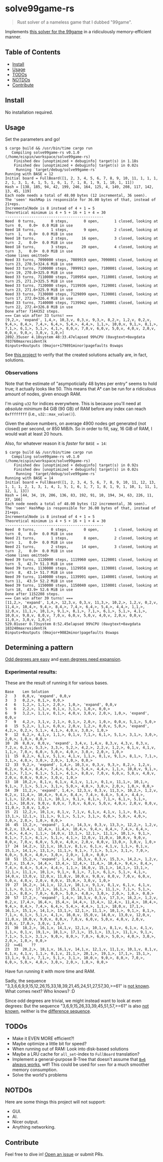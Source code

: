 # solve99game-rs

> Rust solver of a nameless game that I dubbed "99game".

Implements [this solver for the 99game](https://github.com/BenWiederhake/99game/blob/master/solve.py)
in a ridiculously memory-efficient manner.

## Table of Contents

- [Install](#install)
- [Usage](#usage)
- [TODOs](#todos)
- [NOTDOs](#notdos)
- [Contribute](#contribute)

## Install

No installation required.

## Usage

Set the parameters and go!

```
$ cargo build && /usr/bin/time cargo run
   Compiling solve99game-rs v0.1.0 (/home/eispin/workspace/solve99game-rs)
    Finished dev [unoptimized + debuginfo] target(s) in 1.18s
    Finished dev [unoptimized + debuginfo] target(s) in 0.02s
     Running `target/debug/solve99game-rs`
Running with BASE = 12
Initial board = FullBoard([1, 2, 3, 4, 5, 6, 7, 8, 9, 10, 11, 1, 1, 1, 2, 1, 3, 1, 4, 1, 5, 1, 6, 1, 7, 1, 8, 1, 9, 1, 10, 1, 11])
Hash = [138, 185, 94, 42, 199, 246, 164, 125, 4, 149, 208, 117, 142, 13, 45, 119]
Each node needs a total of 48.00 bytes (12 incremental, 36 seen).
The 'seen' HashMap is responsible for 36.00 bytes of that, instead of 21+eps.
IncrementalNode is 8 instead of 4 + 1 = 5
Theoretical minimum is 4 + 5 + 16 + 1 + 4 = 30
---------------------------------------------
Need  0 turns,       0 steps,       0 open,       1 closed, looking at turn  0,   0.0+  0.0 MiB in use
Need 18 turns,       1 steps,       9 open,       2 closed, looking at turn  1,   0.0+  0.0 MiB in use
Need 18 turns,       2 steps,      16 open,       3 closed, looking at turn  2,   0.0+  0.0 MiB in use
Need 18 turns,       3 steps,      20 open,       4 closed, looking at turn  3,   0.0+  0.0 MiB in use
<Some lines omitted>
Need 33 turns, 7090000 steps, 7089919 open, 7090001 closed, looking at turn 23, 270.5+324.6 MiB in use
Need 33 turns, 7100000 steps, 7099913 open, 7100001 closed, looking at turn 19, 270.8+325.0 MiB in use
Need 33 turns, 7110000 steps, 7109954 open, 7110001 closed, looking at turn 25, 271.2+325.5 MiB in use
Need 33 turns, 7120000 steps, 7119936 open, 7120001 closed, looking at turn 23, 271.6+325.9 MiB in use
Need 33 turns, 7130000 steps, 7129899 open, 7130001 closed, looking at turn 17, 272.0+326.4 MiB in use
Need 33 turns, 7140000 steps, 7139942 open, 7140001 closed, looking at turn 22, 272.4+326.8 MiB in use
Done after 7144352 steps.
=== Can win after 33 turns! ===
[9,2,>, 'expand', 1,4,>, 10,3,v, 0,3,v, 9,3,>, 8,2,>, 1,2,v, 0,2,v, 9,4,>, 8,4,>, 7,4,>, 6,4,>, 5,4,>, 4,4,>, 1,1,>, 10,0,v, 9,1,>, 8,1,>, 7,1,>, 6,1,>, 5,1,>, 4,1,>, 8,0,v, 7,0,v, 6,0,v, 5,0,v, 4,0,v, 2,0,v, 0,0,v, 9,0,>, 3,0,v, 1,0,>]
2892.35user 4.18system 48:33.47elapsed 99%CPU (0avgtext+0avgdata 703760maxresident)k
0inputs+0outputs (0major+179891minor)pagefaults 0swaps
```

See [this project](https://github.com/BenWiederhake/99game) to verify that the created solutions actually are, in fact, solutions.

### Observations

Note that the estimate of "asympoticially 48 bytes per entry" seems to hold true; it actually looks like 50.
This means that A* can be run for a ridiculous amount of nodes, given enough RAM.

I'm using `u32` for indices everywhere.  This is because you'll need
at *absolute minimum* 84 GiB (90 GB) of RAM before any index can reach `0xffffffff`
(i.e., `u32::max_value()`).

Given the above numbers, on average 4900 nodes get generated (not closed) per second, or 850 MiB/h.
So in order to fill, say, 16 GiB of RAM, I would wait at least 20 hours.

Also, for whatever reason it is *faster* for `BASE = 14`:

```
$ cargo build && /usr/bin/time cargo run
   Compiling solve99game-rs v0.1.0 (/home/eispin/workspace/solve99game-rs)
    Finished dev [unoptimized + debuginfo] target(s) in 0.92s
    Finished dev [unoptimized + debuginfo] target(s) in 0.02s
     Running `target/debug/solve99game-rs`
Running with BASE = 14
Initial board = FullBoard([1, 2, 3, 4, 5, 6, 7, 8, 9, 10, 11, 12, 13, 1, 1, 1, 2, 1, 3, 1, 4, 1, 5, 1, 6, 1, 7, 1, 8, 1, 9, 1, 10, 1, 11, 1, 12, 1, 13])
Hash = [44, 34, 19, 206, 136, 83, 192, 91, 10, 194, 34, 63, 226, 11, 37, 166]
Each node needs a total of 48.00 bytes (12 incremental, 36 seen).
The 'seen' HashMap is responsible for 36.00 bytes of that, instead of 21+eps.
IncrementalNode is 8 instead of 4 + 1 = 5
Theoretical minimum is 4 + 5 + 16 + 1 + 4 = 30
---------------------------------------------
Need  0 turns,       0 steps,       0 open,       1 closed, looking at turn  0,   0.0+  0.0 MiB in use
Need 21 turns,       1 steps,       8 open,       2 closed, looking at turn  1,   0.0+  0.0 MiB in use
Need 21 turns,       2 steps,      14 open,       3 closed, looking at turn  2,   0.0+  0.0 MiB in use
<Some lines omitted>
Need 39 turns, 1120000 steps, 1119960 open, 1120001 closed, looking at turn  5,  42.7+ 51.3 MiB in use
Need 39 turns, 1130000 steps, 1129958 open, 1130001 closed, looking at turn  8,  43.1+ 51.7 MiB in use
Need 39 turns, 1140000 steps, 1139991 open, 1140001 closed, looking at turn 11,  43.5+ 52.2 MiB in use
Need 39 turns, 1150000 steps, 1150040 open, 1150001 closed, looking at turn 18,  43.9+ 52.6 MiB in use
Done after 1152208 steps.
=== Can win after 39 turns! ===
[11,2,>, 'expand', 1,4,>, 12,3,v, 0,3,v, 11,3,>, 10,2,>, 1,2,v, 0,2,v, 11,4,>, 10,4,>, 9,4,>, 8,4,>, 7,4,>, 6,4,>, 5,4,>, 4,4,>, 1,1,>, 12,0,v, 11,1,>, 10,1,>, 9,1,>, 8,1,>, 7,1,>, 6,1,>, 5,1,>, 4,1,>, 10,0,v, 9,0,v, 8,0,v, 7,0,v, 6,0,v, 5,0,v, 4,0,v, 2,0,v, 0,0,v, 11,0,>, 3,0,v, 1,0,>]
529.01user 0.73system 8:52.45elapsed 99%CPU (0avgtext+0avgdata 183240maxresident)k
0inputs+0outputs (0major+9082minor)pagefaults 0swaps
```

## Determining a pattern

[Odd degrees are easy](https://github.com/BenWiederhake/99game#odd-degrees-are-easy) and
[even degrees need expansion](https://github.com/BenWiederhake/99game#even-degrees-need-expansion).

### Experimental results:

These are the result of running it for various bases.

```
Base	Len	Solution
2	3	0,0,v, 'expand', 0,0,v
3	3	0,2,>, 0,1,>, 0,0,>
4	6	1,2,>, 1,1,>, 2,0,>, 1,0,>, 'expand', 0,0,v
5	6	2,2,>, 1,1,>, 0,1,v, 3,1,>, 1,0,>, 0,0,>
6	9	3,2,>, 1,1,v, 0,1,>, 4,0,v, 3,0,v, 2,0,>, 1,0,>, 'expand', 0,0,v
7	9	4,2,>, 3,1,v, 2,1,>, 0,1,>, 2,0,>, 1,0,>, 0,0,v, 5,1,>, 5,0,>
8	15	5,2,>, 1,1,>, 6,0,v, 2,0,v, 1,2,>, 0,0,v, 5,0,>, 'expand', 4,2,>, 0,2,>, 5,1,>, 4,1,>, 4,0,v, 3,0,>, 1,0,>
9	12	6,2,>, 4,1,v, 1,1,>, 0,1,v, 7,1,>, 6,1,>, 5,1,>, 3,1,>, 3,0,>, 2,0,>, 1,0,>, 0,0,>
10	26	8,0,v, 0,0,v, 'expand', 3,4,v, 1,4,v, 8,3,v, 4,3,v, 0,3,v, 7,2,v, 6,2,v, 5,3,>, 3,3,>, 5,2,>, 4,2,>, 2,2,v, 1,2,>, 6,1,v, 4,1,v, 1,1,>, 7,0,>, 6,0,>, 5,0,>, 4,0,>, 3,0,>, 2,0,>, 1,0,>
11	15	8,2,>, 6,1,v, 5,1,v, 4,1,v, 1,1,>, 0,1,v, 9,1,>, 8,1,>, 7,1,>, 3,1,>, 4,0,>, 3,0,>, 2,0,>, 1,0,>, 0,0,>
12	33	9,2,>, 'expand', 1,4,>, 10,3,v, 0,3,v, 9,3,>, 8,2,>, 1,2,v, 0,2,v, 9,4,>, 8,4,>, 7,4,>, 6,4,>, 5,4,>, 4,4,>, 1,1,>, 10,0,v, 9,1,>, 8,1,>, 7,1,>, 6,1,>, 5,1,>, 4,1,>, 8,0,v, 7,0,v, 6,0,v, 5,0,v, 4,0,v, 2,0,v, 0,0,v, 9,0,>, 3,0,v, 1,0,>
13	18	10,2,>, 8,1,v, 6,1,v, 4,1,v, 1,1,>, 0,1,v, 11,1,>, 10,1,>, 9,1,>, 7,1,>, 5,1,>, 3,1,>, 5,0,>, 4,0,>, 3,0,>, 2,0,>, 1,0,>, 0,0,>
14	39	11,2,>, 'expand', 1,4,>, 12,3,v, 0,3,v, 11,3,>, 10,2,>, 1,2,v, 0,2,v, 11,4,>, 10,4,>, 9,4,>, 8,4,>, 7,4,>, 6,4,>, 5,4,>, 4,4,>, 1,1,>, 12,0,v, 11,1,>, 10,1,>, 9,1,>, 8,1,>, 7,1,>, 6,1,>, 5,1,>, 4,1,>, 10,0,v, 9,0,v, 8,0,v, 7,0,v, 6,0,v, 5,0,v, 4,0,v, 2,0,v, 0,0,v, 11,0,>, 3,0,v, 1,0,>
15	21	12,2,>, 10,1,v, 8,1,v, 7,1,v, 6,1,v, 4,1,v, 1,1,>, 0,1,v, 13,1,>, 12,1,>, 11,1,>, 9,1,>, 5,1,>, 3,1,>, 6,0,>, 5,0,>, 4,0,>, 3,0,>, 2,0,>, 1,0,>, 0,0,>
16	45	13,2,>, 'expand', 1,4,>, 14,3,v, 0,3,v, 13,3,>, 12,2,>, 1,2,v, 0,2,v, 13,4,>, 12,4,>, 11,4,>, 10,4,>, 9,4,>, 8,4,>, 7,4,>, 6,4,>, 5,4,>, 4,4,>, 1,1,>, 14,0,v, 13,1,>, 12,1,>, 11,1,>, 10,1,>, 9,1,>, 8,1,>, 7,1,>, 6,1,>, 5,1,>, 4,1,>, 12,0,v, 11,0,v, 10,0,v, 9,0,v, 8,0,v, 7,0,v, 6,0,v, 5,0,v, 4,0,v, 2,0,v, 0,0,v, 13,0,>, 3,0,v, 1,0,>
17	24	14,2,>, 12,1,v, 10,1,v, 8,1,v, 6,1,v, 4,1,v, 1,1,>, 0,1,v, 15,1,>, 14,1,>, 13,1,>, 11,1,>, 9,1,>, 7,1,>, 5,1,>, 3,1,>, 7,0,>, 6,0,>, 5,0,>, 4,0,>, 3,0,>, 2,0,>, 1,0,>, 0,0,>
18	51	15,2,>, 'expand', 1,4,>, 16,3,v, 0,3,v, 15,3,>, 14,2,>, 1,2,v, 0,2,v, 15,4,>, 14,4,>, 13,4,>, 12,4,>, 11,4,>, 10,4,>, 9,4,>, 8,4,>, 7,4,>, 6,4,>, 5,4,>, 4,4,>, 1,1,>, 16,0,v, 15,1,>, 14,1,>, 13,1,>, 12,1,>, 11,1,>, 10,1,>, 9,1,>, 8,1,>, 7,1,>, 6,1,>, 5,1,>, 4,1,>, 14,0,v, 13,0,v, 12,0,v, 11,0,v, 10,0,v, 9,0,v, 8,0,v, 7,0,v, 6,0,v, 5,0,v, 4,0,v, 2,0,v, 0,0,v, 15,0,>, 3,0,v, 1,0,>
19	27	16,2,>, 14,1,v, 12,1,v, 10,1,v, 9,1,v, 8,1,v, 6,1,v, 4,1,v, 1,1,>, 0,1,v, 17,1,>, 16,1,>, 15,1,>, 13,1,>, 11,1,>, 7,1,>, 5,1,>, 3,1,>, 8,0,>, 7,0,>, 6,0,>, 5,0,>, 4,0,>, 3,0,>, 2,0,>, 1,0,>, 0,0,>
20	57	17,2,>, 'expand', 1,4,>, 18,3,v, 0,3,v, 17,3,>, 16,2,>, 1,2,v, 0,2,v, 17,4,>, 16,4,>, 15,4,>, 14,4,>, 13,4,>, 12,4,>, 11,4,>, 10,4,>, 9,4,>, 8,4,>, 7,4,>, 6,4,>, 5,4,>, 4,4,>, 1,1,>, 18,0,v, 17,1,>, 16,1,>, 15,1,>, 14,1,>, 13,1,>, 12,1,>, 11,1,>, 10,1,>, 9,1,>, 8,1,>, 7,1,>, 6,1,>, 5,1,>, 4,1,>, 16,0,v, 15,0,v, 14,0,v, 13,0,v, 12,0,v, 11,0,v, 10,0,v, 9,0,v, 8,0,v, 7,0,v, 6,0,v, 5,0,v, 4,0,v, 2,0,v, 0,0,v, 17,0,>, 3,0,v, 1,0,>
21	30	18,2,>, 16,1,v, 14,1,v, 12,1,v, 10,1,v, 8,1,v, 6,1,v, 4,1,v, 1,1,>, 0,1,v, 19,1,>, 18,1,>, 17,1,>, 15,1,>, 13,1,>, 11,1,>, 9,1,>, 7,1,>, 5,1,>, 3,1,>, 9,0,>, 8,0,>, 7,0,>, 6,0,>, 5,0,>, 4,0,>, 3,0,>, 2,0,>, 1,0,>, 0,0,>
22	>=61	??
23	33	20,2,>, 18,1,v, 16,1,v, 14,1,v, 12,1,v, 11,1,v, 10,1,v, 8,1,v, 6,1,v, 4,1,v, 1,1,>, 0,1,v, 21,1,>, 20,1,>, 19,1,>, 17,1,>, 15,1,>, 13,1,>, 9,1,>, 7,1,>, 5,1,>, 3,1,>, 10,0,>, 9,0,>, 8,0,>, 7,0,>, 6,0,>, 5,0,>, 4,0,>, 3,0,>, 2,0,>, 1,0,>, 0,0,>
```

Have fun running it with more time and RAM.

Sadly, the sequence "3,3,6,6,9,9,15,12,26,15,33,18,39,21,45,24,51,27,57,30,>=61" is [not known](https://oeis.org/search?q=3,3,6,6,9,9,15).
What comes next?  Who knows? :D

Since odd degrees are trivial, we might instead want to look at even degrees:
But the sequence "3,6,9,15,26,33,39,45,51,57,>=61" is also [not known](https://oeis.org/search?q=3,6,9,15,26,33),
neither is the [difference sequence](https://oeis.org/search?q=3,3,6,11,7).

## TODOs

* Make it EVEN MORE efficient?!
* Maybe optimize a little bit for speed?
* When running out of RAM: Look into disk-based solutions
* Maybe a LRU cache for `all_set`-index to `FullBoard` translation?
* Implement a general-purpose B-Tree that doesn't assume that [`B=6` always works](https://doc.rust-lang.org/src/alloc/collections/btree/node.rs.html#42), wtf!
  This could be used for `seen` for a much smoother memory consumption.
* Solve the world's problems

## NOTDOs

Here are some things this project will not support:
* GUI.
* AI.
* Nicer output.
* Anything networking.

## Contribute

Feel free to dive in! [Open an issue](https://github.com/BenWiederhake/solve99game-rs/issues/new) or submit PRs.
